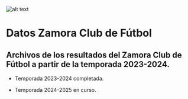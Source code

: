 ![alt text]([https://github.com/TorKaHD/Datos_Zamora_CF/blob/main/DatosWebZamora_v2/logo_zamora_200.png](https://github.com/TorKaHD/Datos_Zamora_CF/blob/main/DatosWebZamora_v2/logo_zamora_200.png) "Logo Title Text 1")

# Datos Zamora Club de Fútbol

## Archivos de los resultados del Zamora Club de Fútbol a partir de la temporada 2023-2024.

- Temporada 2023-2024 completada.

- Temporada 2024-2025 en curso.
